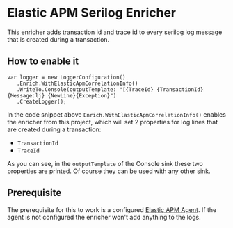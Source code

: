 # Elastic APM Serilog Enricher


This enricher adds transaction id and trace id to every serilog log message that is created during a transaction. 


## How to enable it

```
var logger = new LoggerConfiguration()
   .Enrich.WithElasticApmCorrelationInfo()
   .WriteTo.Console(outputTemplate: "[{TraceId} {TransactionId} {Message:lj} {NewLine}{Exception}")
   .CreateLogger();
```

In the code snippet above `Enrich.WithElasticApmCorrelationInfo()` enables the enricher from this project, which will set 2 properties for log lines that are created during a transaction:
- `TransactionId`
- `TraceId`

As you can see, in the `outputTemplate` of the Console sink these two properties are printed. Of course they can be used with any other sink.

## Prerequisite

The prerequisite for this to work is a configured [Elastic APM Agent](https://github.com/elastic/apm-agent-dotnet). If the agent is not configured the enricher won't add anything to the logs.